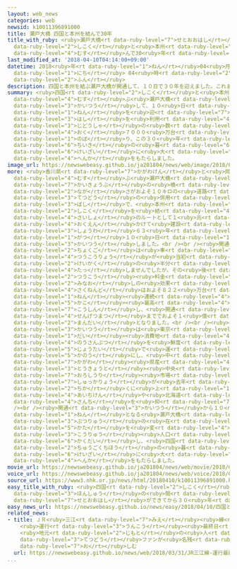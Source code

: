 ```yaml
---
layout: web_news
categories: web
newsid: k10011396891000
title: 瀬戸大橋 四国と本州を結んで30年
title_with_ruby: <ruby>瀬戸大橋<rt data-ruby-level="7">せとおおはし</rt></ruby> <ruby>四国<rt
  data-ruby-level="2">しこく</rt></ruby>と<ruby>本州<rt data-ruby-level="3">ほんしゅう</rt></ruby>を<ruby>結<rt
  data-ruby-level="4">むす</rt></ruby>んで30<ruby>年<rt data-ruby-level="1">ねん</rt></ruby>
last_modified_at: '2018-04-10T04:14:00+09:00'
datetime: 2018<ruby>年<rt data-ruby-level="1">ねん</rt></ruby>04<ruby>月<rt data-ruby-level="1">がつ</rt></ruby>10<ruby>日<rt
  data-ruby-level="1">にち</rt></ruby> 04<ruby>時<rt data-ruby-level="2">じ</rt></ruby>14<ruby>分<rt
  data-ruby-level="2">ふん</rt></ruby>
description: 四国と本州を結ぶ瀬戸大橋が開通して、１０日で３０年を迎えました。これまでに橋を利用した自動車の数はおよそ１億７０００万台に上り、この３０年で地域の暮らしや経済に大きな変化をもたらしました。
summary: <ruby>四国<rt data-ruby-level="2">しこく</rt></ruby>と<ruby>本州<rt data-ruby-level="3">ほんしゅう</rt></ruby>を<ruby>結<rt
  data-ruby-level="4">むす</rt></ruby>ぶ<ruby>瀬戸大橋<rt data-ruby-level="7">せとおおはし</rt></ruby>が<ruby>開通<rt
  data-ruby-level="3">かいつう</rt></ruby>して、１０<ruby>日<rt data-ruby-level="1">にち</rt></ruby>で３０<ruby>年<rt
  data-ruby-level="1">ねん</rt></ruby>を<ruby>迎<rt data-ruby-level="7">むか</rt></ruby>えました。これまでに<ruby>橋<rt
  data-ruby-level="3">はし</rt></ruby>を<ruby>利用<rt data-ruby-level="4">りよう</rt></ruby>した<ruby>自動車<rt
  data-ruby-level="3">じどうしゃ</rt></ruby>の<ruby>数<rt data-ruby-level="2">かず</rt></ruby>はおよそ１<ruby>億<rt
  data-ruby-level="4">おく</rt></ruby>７０００<ruby>万台<rt data-ruby-level="2">まんだい</rt></ruby>に<ruby>上<rt
  data-ruby-level="1">のぼ</rt></ruby>り、この３０<ruby>年<rt data-ruby-level="1">ねん</rt></ruby>で<ruby>地域<rt
  data-ruby-level="6">ちいき</rt></ruby>の<ruby>暮<rt data-ruby-level="6">く</rt></ruby>らしや<ruby>経済<rt
  data-ruby-level="6">けいざい</rt></ruby>に<ruby>大<rt data-ruby-level="1">おお</rt></ruby>きな<ruby>変化<rt
  data-ruby-level="4">へんか</rt></ruby>をもたらしました。
image_url: https://newswebeasy.github.io/ja201804/news/web/image/2018/04/10/K10011396891_1804100512_1804100534_01_03.jpg
more: <ruby>香川県<rt data-ruby-level="7">かがわけん</rt></ruby>と<ruby>岡山県<rt data-ruby-level="7">おかやまけん</rt></ruby>を<ruby>結<rt
  data-ruby-level="4">むす</rt></ruby>ぶ<ruby>瀬戸大橋<rt data-ruby-level="7">せとおおはし</rt></ruby>は<ruby>海峡部<rt
  data-ruby-level="7">かいきょうぶ</rt></ruby>の<ruby>橋<rt data-ruby-level="3">はし</rt></ruby>の<ruby>長<rt
  data-ruby-level="2">なが</rt></ruby>さがおよそ１０キロの<ruby>道路<rt data-ruby-level="3">どうろ</rt></ruby>と<ruby>鉄道<rt
  data-ruby-level="3">てつどう</rt></ruby>の<ruby>併用<rt data-ruby-level="7">へいよう</rt></ruby><ruby>橋<rt
  data-ruby-level="3">ばし</rt></ruby>で、<ruby>本州<rt data-ruby-level="3">ほんしゅう</rt></ruby>と<ruby>四国<rt
  data-ruby-level="2">しこく</rt></ruby>を<ruby>結<rt data-ruby-level="4">むす</rt></ruby>ぶ３つのルートのうち<ruby>最初<rt
  data-ruby-level="4">さいしょ</rt></ruby>のルートとして１<ruby>兆<rt data-ruby-level="4">ちょう</rt></ruby>１２００<ruby>億円<rt
  data-ruby-level="4">おくえん</rt></ruby>かけて<ruby>建設<rt data-ruby-level="5">けんせつ</rt></ruby>され、<ruby>昭和<rt
  data-ruby-level="3">しょうわ</rt></ruby>６３<ruby>年<rt data-ruby-level="1">ねん</rt></ruby>４<ruby>月<rt
  data-ruby-level="1">がつ</rt></ruby>１０<ruby>日<rt data-ruby-level="1">にち</rt></ruby>に<ruby>開通<rt
  data-ruby-level="3">かいつう</rt></ruby>しました。<br /><br /><ruby>開通<rt data-ruby-level="3">かいつう</rt></ruby><ruby>直後<rt
  data-ruby-level="2">ちょくご</rt></ruby>は<ruby>車<rt data-ruby-level="1">くるま</rt></ruby>の<ruby>通行量<rt
  data-ruby-level="4">つうこうりょう</rt></ruby>が<ruby>当初<rt data-ruby-level="4">とうしょ</rt></ruby>の<ruby>計画<rt
  data-ruby-level="2">けいかく</rt></ruby>の<ruby>半分<rt data-ruby-level="2">はんぶん</rt></ruby>にも<ruby>達<rt
  data-ruby-level="4">たっ</rt></ruby>しませんでしたが、その<ruby>後<rt data-ruby-level="2">ご</rt></ruby>、<ruby>通行<rt
  data-ruby-level="2">つうこう</rt></ruby><ruby>料金<rt data-ruby-level="4">りょうきん</rt></ruby>の<ruby>見直<rt
  data-ruby-level="2">みなお</rt></ruby>しの<ruby>効果<rt data-ruby-level="5">こうか</rt></ruby>もあり、<ruby>昨年度<rt
  data-ruby-level="4">さくねんど</rt></ruby>はおよそ８２２<ruby>万台<rt data-ruby-level="2">まんだい</rt></ruby>と３<ruby>年<rt
  data-ruby-level="1">ねん</rt></ruby><ruby>連続<rt data-ruby-level="4">れんぞく</rt></ruby>で<ruby>過去<rt
  data-ruby-level="5">かこ</rt></ruby><ruby>最高<rt data-ruby-level="4">さいこう</rt></ruby>を<ruby>更新<rt
  data-ruby-level="7">こうしん</rt></ruby>し、<ruby>開通<rt data-ruby-level="3">かいつう</rt></ruby>から<ruby>先月末<rt
  data-ruby-level="4">せんげつまつ</rt></ruby>まででおよそ１<ruby>億<rt data-ruby-level="4">おく</rt></ruby>７０００<ruby>万台<rt
  data-ruby-level="2">まんだい</rt></ruby>となりました。<br /><br /><ruby>橋<rt data-ruby-level="3">はし</rt></ruby>の<ruby>開通<rt
  data-ruby-level="3">かいつう</rt></ruby>は<ruby>東京<rt data-ruby-level="2">とうきょう</rt></ruby>などの<ruby>大<rt
  data-ruby-level="1">だい</rt></ruby><ruby>消費地<rt data-ruby-level="4">しょうひち</rt></ruby>に<ruby>農産物<rt
  data-ruby-level="4">のうさんぶつ</rt></ruby>を<ruby>鮮度<rt data-ruby-level="7">せんど</rt></ruby>のよい<ruby>状態<rt
  data-ruby-level="5">じょうたい</rt></ruby>で<ruby>運<rt data-ruby-level="3">はこ</rt></ruby>ぶことを<ruby>可能<rt
  data-ruby-level="5">かのう</rt></ruby>にし、<ruby>中<rt data-ruby-level="1">なか</rt></ruby>でも<ruby>香川<rt
  data-ruby-level="7">かがわ</rt></ruby><ruby>県産<rt data-ruby-level="4">けんさん</rt></ruby>のブロッコリーは<ruby>東京都<rt
  data-ruby-level="3">とうきょうと</rt></ruby><ruby>中央<rt data-ruby-level="3">ちゅうおう</rt></ruby><ruby>卸売<rt
  data-ruby-level="7">おろしうり</rt></ruby><ruby>市場<rt data-ruby-level="2">しじょう</rt></ruby>への<ruby>出荷量<rt
  data-ruby-level="7">しゅっかりょう</rt></ruby>が<ruby>去年<rt data-ruby-level="3">きょねん</rt></ruby>５０００トン<ruby>近<rt
  data-ruby-level="2">ちか</rt></ruby>くに<ruby>上<rt data-ruby-level="1">のぼ</rt></ruby>り、<ruby>愛知県<rt
  data-ruby-level="4">あいちけん</rt></ruby>や<ruby>北海道<rt data-ruby-level="2">ほっかいどう</rt></ruby>などの<ruby>産地<rt
  data-ruby-level="4">さんち</rt></ruby>を<ruby>抑<rt data-ruby-level="7">おさ</rt></ruby>えてトップとなりました。<br
  /><br /><ruby>開通<rt data-ruby-level="3">かいつう</rt></ruby>から１０<ruby>日<rt data-ruby-level="1">にち</rt></ruby>で３０<ruby>年<rt
  data-ruby-level="1">ねん</rt></ruby>となる<ruby>瀬戸大橋<rt data-ruby-level="7">せとおおはし</rt></ruby>は<ruby>物流<rt
  data-ruby-level="3">ぶつりゅう</rt></ruby>の<ruby>在<rt data-ruby-level="5">あ</rt></ruby>り<ruby>方<rt
  data-ruby-level="5">かた</rt></ruby>を<ruby>変<rt data-ruby-level="4">か</rt></ruby>えたほか<ruby>交流<rt
  data-ruby-level="3">こうりゅう</rt></ruby><ruby>人口<rt data-ruby-level="1">じんこう</rt></ruby>を<ruby>拡大<rt
  data-ruby-level="6">かくだい</rt></ruby>し、<ruby>四国<rt data-ruby-level="2">しこく</rt></ruby>と<ruby>中国地方<rt
  data-ruby-level="2">ちゅうごくちほう</rt></ruby>の<ruby>暮<rt data-ruby-level="6">く</rt></ruby>らしと<ruby>経済<rt
  data-ruby-level="6">けいざい</rt></ruby>に<ruby>大<rt data-ruby-level="1">おお</rt></ruby>きな<ruby>変化<rt
  data-ruby-level="4">へんか</rt></ruby>をもたらしました。
movie_url: https://newswebeasy.github.io/ja201804/news/web/movie/2018/04/10/k10011396891_201804100512_201804100534.mp4
voice_url: https://newswebeasy.github.io/ja201804/news/web/voice/2018/04/10/k10011396891_201804100512_201804100534.mp3
source_url: https://www3.nhk.or.jp/news/html/20180410/k10011396891000.html
easy_title_with_ruby: <ruby>四国<rt data-ruby-level="2">しこく</rt></ruby>と<ruby>本州<rt
  data-ruby-level="3">ほんしゅう</rt></ruby>の<ruby>間<rt data-ruby-level="2">あいだ</rt></ruby>に<ruby>瀬戸大橋<rt
  data-ruby-level="7">せとおおはし</rt></ruby>ができてから３０<ruby>年<rt data-ruby-level="1">ねん</rt></ruby>
easy_news_url: https://newswebeasy.github.io/news/easy/2018/04/10/四国と本州の間に瀬戸大橋ができてから30年
related_news:
- title: ＪＲ<ruby>三江<rt data-ruby-level="7">みえ</rt></ruby><ruby>線<rt data-ruby-level="2">せん</rt></ruby>
    <ruby>運行<rt data-ruby-level="3">うんこう</rt></ruby><ruby>最終日<rt data-ruby-level="4">さいしゅうび</rt></ruby>
    <ruby>地元<rt data-ruby-level="2">じもと</rt></ruby>の<ruby>人<rt data-ruby-level="1">ひと</rt></ruby>や<ruby>鉄道<rt
    data-ruby-level="3">てつどう</rt></ruby>ファンが<ruby>名残<rt data-ruby-level="8">なごり</rt></ruby><ruby>惜<rt
    data-ruby-level="7">お</rt></ruby>しむ
  url: https://newswebeasy.github.io/news/web/2018/03/31/JR三江線-運行最終日-地元の人や鉄道ファンが名残惜しむ
...
```

